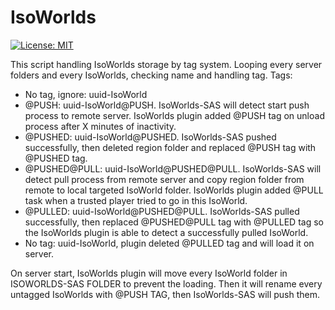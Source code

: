 IsoWorlds
============
[![License: MIT](https://img.shields.io/badge/License-MIT-blue.svg)](https://opensource.org/licenses/MIT)


This script handling IsoWorlds storage by tag system. Looping every server folders and every IsoWorlds, checking name and handling tag.
Tags:
- No tag, ignore: uuid-IsoWorld
- @PUSH: uuid-IsoWorld@PUSH. IsoWorlds-SAS will detect start push process to remote server. IsoWorlds plugin added @PUSH tag on unload process after X minutes of inactivity.
- @PUSHED: uuid-IsoWorld@PUSHED. IsoWorlds-SAS pushed successfully, then deleted region folder and replaced @PUSH tag with @PUSHED tag.
- @PUSHED@PULL: uuid-IsoWorld@PUSHED@PULL. IsoWorlds-SAS will detect pull process from remote server and copy region folder from remote to local targeted IsoWorld folder. IsoWorlds plugin added @PULL task when a trusted player tried to go in this IsoWorld.
- @PULLED: uuid-IsoWorld@PUSHED@PULL. IsoWorlds-SAS pulled successfully, then replaced @PUSHED@PULL tag with @PULLED tag so the IsoWorlds plugin is able to detect a successfully pulled IsoWorld.
- No tag: uuid-IsoWorld, plugin deleted @PULLED tag and will load it on server.

On server start, IsoWorlds plugin will move every IsoWorld folder in ISOWORLDS-SAS FOLDER to prevent the loading. Then it will rename every untagged IsoWorlds with @PUSH TAG, then IsoWorlds-SAS will push them.
